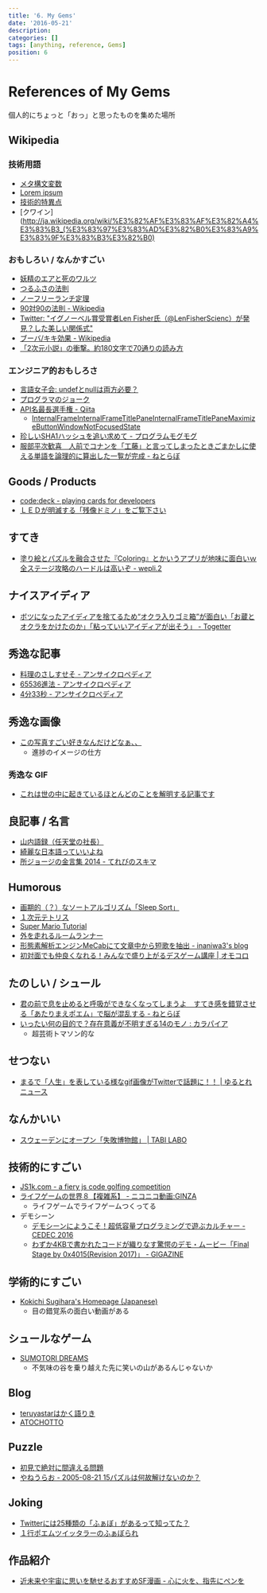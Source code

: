 ```yaml
---
title: '6. My Gems'
date: '2016-05-21'
description:
categories: []
tags: [anything, reference, Gems]
position: 6
---
```


# References of My Gems

個人的にちょっと「おっ」と思ったものを集めた場所

## Wikipedia

### 技術用語

- [メタ構文変数](http://ja.wikipedia.org/wiki/%E3%83%A1%E3%82%BF%E6%A7%8B%E6%96%87%E5%A4%89%E6%95%B0)
- [Lorem ipsum](http://ja.wikipedia.org/wiki/Lorem_ipsum)
- [技術的特異点](http://ja.wikipedia.org/wiki/%E6%8A%80%E8%A1%93%E7%9A%84%E7%89%B9%E7%95%B0%E7%82%B9)
- [クワイン](http://ja.wikipedia.org/wiki/%E3%82%AF%E3%83%AF%E3%82%A4%E3%83%B3_(%E3%83%97%E3%83%AD%E3%82%B0%E3%83%A9%E3%83%9F%E3%83%B3%E3%82%B0)

### おもしろい / なんかすごい

- [妖精のエアと死のワルツ](http://ja.wikipedia.org/wiki/%E5%A6%96%E7%B2%BE%E3%81%AE%E3%82%A8%E3%82%A2%E3%81%A8%E6%AD%BB%E3%81%AE%E3%83%AF%E3%83%AB%E3%83%84)
- [つるふさの法則](http://ja.wikipedia.org/wiki/%E3%81%A4%E3%82%8B%E3%81%B5%E3%81%95%E3%81%AE%E6%B3%95%E5%89%87)
- [ノーフリーランチ定理](http://ja.wikipedia.org/wiki/%E3%83%8E%E3%83%BC%E3%83%95%E3%83%AA%E3%83%BC%E3%83%A9%E3%83%B3%E3%83%81%E5%AE%9A%E7%90%86)
- [90対90の法則 - Wikipedia](http://ja.wikipedia.org/wiki/90%E5%AF%BE90%E3%81%AE%E6%B3%95%E5%89%87)
- [Twitter: "イグノーベル賞受賞者Len Fisher氏（@LenFisherScienc）が発見？した美しい関係式"](https://twitter.com/morikuni_net/status/596357173002698752)
- [ブーバ/キキ効果 - Wikipedia](https://ja.wikipedia.org/wiki/%E3%83%96%E3%83%BC%E3%83%90/%E3%82%AD%E3%82%AD%E5%8A%B9%E6%9E%9C)
- [「2次元小説」の衝撃。約180文字で70通りの読み方](http://www.huffingtonpost.jp/2016/05/05/two-dimensional-story_n_9853720.html)

### エンジニア的おもしろさ

- [言語女子会: undefとnullは両方必要？](http://d.hatena.ne.jp/nishiohirokazu/20120316/1331906887)
- [プログラマのジョーク](http://cpplover.blogspot.jp/2014/01/blog-post_13.html)
- [API名最長選手権 - Qiita](http://qiita.com/yohhoy/items/b61d175e161ce3493096)
    - [InternalFrameInternalFrameTitlePaneInternalFrameTitlePaneMaximizeButtonWindowNotFocusedState](http://www.javafind.net/gate.jsp?q=/library/36/java6_full_apidocs/com/sun/java/swing/plaf/nimbus/InternalFrameInternalFrameTitlePaneInternalFrameTitlePaneMaximizeButtonWindowNotFocusedState.html)
- [珍しいSHA1ハッシュを追い求めて - プログラムモグモグ](http://itchyny.hatenablog.com/entry/2016/12/04/120000)
- [服部平次歓喜　人前でコナンを「工藤」と言ってしまったときごまかしに使える単語を論理的に算出した一覧が完成 - ねとらぼ](http://nlab.itmedia.co.jp/nl/articles/1711/15/news143.html)

## Goods / Products

- [code:deck - playing cards for developers](http://varianto25.com/product/code-deck)
- [ＬＥＤが明滅する「残像ドミノ」をご覧下さい](http://newswitch.jp/p/6275)

## すてき

- [塗り絵とパズルを融合させた『Coloring』とかいうアプリが地味に面白いｗ全ステージ攻略のハードルは高いぞ - wepli.2](http://wepli-dot2.hatenablog.com/entry/nuriepuzzle-coloring)

## ナイスアイディア

- [ボツになったアイディアを捨てるため“オクラ入りゴミ箱”が面白い「お蔵とオクラをかけたのか」「粘っていいアイディアが出そう」 - Togetter](https://togetter.com/li/1226920)

## 秀逸な記事

- [料理のさしすせそ - アンサイクロペディア](http://ansaikuropedia.org/wiki/%E3%81%95%E3%81%97%E3%81%99%E3%81%9B%E3%81%9D)
- [65536進法 - アンサイクロペディア](http://ja.uncyclopedia.info/wiki/65536%E9%80%B2%E6%B3%95)
- [4分33秒 - アンサイクロペディア](http://ja.uncyclopedia.info/wiki/4%E5%88%8633%E7%A7%92)

## 秀逸な画像

- [この写真すごい好きなんだけどなぁ、、](https://twitter.com/20151201215math/status/729988863569985536/photo/1)
    - 進捗のイメージの仕方

### 秀逸な GIF
- [これは世の中に起きているほとんどのことを解明する記事です](https://www.buzzfeed.com/jp/bfjapan/19gif?utm_term=.fw1dzvowoj#.xdpXogjPj5)

## 良記事 / 名言

- [山内語録（任天堂の社長）](http://crossing.blog.eonet.jp/blog/yamauchi.html)
- [綺麗な日本語っていいよね](http://blog.livedoor.jp/news23vip/archives/4349841.html)
- [所ジョージの金言集 2014 - てれびのスキマ](http://littleboy.hatenablog.com/entry/2014/12/22/120615)

## Humorous

- [画期的（？）なソートアルゴリズム「Sleep Sort」](http://gihyo.jp/dev/clip/01/orangenews/vol63/0006)
- [１次元テトリス](http://www.tetris1d.org/)
- [Super Mario Tutorial](http://www.youtube.com/watch?v=OFMbaNfqY6Y&feature=youtu.be&noredirect=1)
- [外を走れるルームランナー](http://makezine.com/2008/11/17/treadmill-morphs-into-a-v/)
- [形態素解析エンジンMeCabにて文章中から短歌を抽出 - inaniwa3's blog](http://inaniwa3.hatenablog.com/entry/2015/01/01/152927)
- [初対面でも仲良くなれる！みんなで盛り上がるデスゲーム講座 | オモコロ](http://omocoro.jp/kiji/102686/)

## たのしい / シュール

- [君の前で息を止めると呼吸ができなくなってしまうよ　すてき感を錯覚させる「あたりまえポエム」で脳が混乱する - ねとらぼ](http://nlab.itmedia.co.jp/nl/articles/1611/24/news084.html)
- [いったい何の目的で？存在意義が不明すぎる14のモノ : カラパイア](http://karapaia.com/archives/52248472.html)
  - 超芸術トマソン的な

## せつない

- [まるで「人生」を表している様なgif画像がTwitterで話題に！！ | ゆるとれニュース](http://yurunew.com/life/4304/)

## なんかいい

- [スウェーデンにオープン「失敗博物館」 | TABI LABO](http://tabi-labo.com/282118/museumoffailure)

## 技術的にすごい

- [JS1k.com - a fiery js code golfing competition](http://js1k.com/2014-dragons/demos)
- [ライフゲームの世界８【複雑系】 - ニコニコ動画:GINZA](http://www.nicovideo.jp/watch/sm19509968)
    - ライフゲームでライフゲームつくってる
- デモシーン
    - [デモシーンにようこそ！超低容量プログラミングで遊ぶカルチャー - CEDEC 2016](http://jp.ign.com/cedec-2016/6411/news/)
    - [わずか4KBで書かれたコードが織りなす驚愕のデモ・ムービー「Final Stage by 0x4015(Revision 2017)」 - GIGAZINE](http://gigazine.net/news/20170422-final-stage-by-0x4015/)

## 学術的にすごい

- [Kokichi Sugihara's Homepage (Japanese)](http://home.mims.meiji.ac.jp/~sugihara/Welcomej.html)
    - 目の錯覚系の面白い動画がある

## シュールなゲーム

- [SUMOTORI DREAMS](http://www.gravitysensation.com/sumotori/)
    - 不気味の谷を乗り越えた先に笑いの山があるんじゃないか

## Blog

- [teruyastarはかく語りき](http://d.hatena.ne.jp/teruyastar/)
- [ATOCHOTTO](http://atochotto.seesaa.net/)

## Puzzle

- [初見で絶対に間違える問題](http://chaos2ch.com/archives/3139719.html)
- [やねうらお - 2005-08-21 15パズルは何故解けないのか？](http://d.hatena.ne.jp/yaneurao/20050821)

## Joking

- [Twitterには25種類の「ふぁぼ」があるって知ってた？](http://d.hatena.ne.jp/ncat3/20111001/1317459977)
- [１行ポエムツイッタラーのふぁぼられ](http://favotter.net/user/1linepoet&mode=best)

## 作品紹介

- [近未来や宇宙に思いを馳せるおすすめSF漫画 - 心に火を、指先にペンを](http://www.kokoro-fire.com/entry/sf-manga)


<br/><br/><br/>

